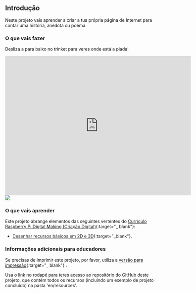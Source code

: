 ## Introdução

Neste projeto vais aprender a criar a tua própria página de Internet para contar uma história, anedota ou poema.

### O que vais fazer

Desliza a para baixo no trinket para veres onde está a piada!

<div class="trinket">
  <iframe src="https://trinket.io/embed/html/c8afdef912?outputOnly=true&start=result" width="600" height="450" frameborder="0" marginwidth="0" marginheight="0" allowfullscreen>
  </iframe>
  <img src="images/story-final.png">
</div>

### O que vais aprender

Este projeto abrange elementos das seguintes vertentes do [Currículo Raspberry Pi Digital Making (Criação Digital)](http://rpf.io/curriculum){:target="_ blank"}:

+ [Desenhar recursos básicos em 2D e 3D](https://www.raspberrypi.org/curriculum/design/creator){:target="_blank"}.

### Informações adicionais para educadores

Se precisas de imprimir este projeto, por favor, utiliza a [versão para impressão](https://projects.raspberrypi.org/en/projects/tell-a-story/print){:target="_ blank"} .

Usa o link no rodapé para teres acesso ao repositório do GitHub deste projeto, que contém todos os recursos (incluindo um exemplo de projeto concluído) na pasta 'en/resources'.
